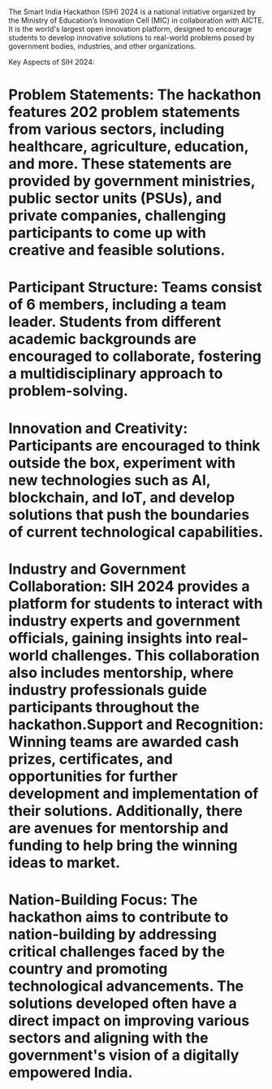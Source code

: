 The Smart India Hackathon (SIH) 2024 is a national initiative organized by the Ministry of Education’s Innovation Cell (MIC) in collaboration with AICTE. It is the world's largest open innovation platform, designed to encourage students to develop innovative solutions to real-world problems posed by government bodies, industries, and other organizations.

Key Aspects of SIH 2024:

# Problem Statements: The hackathon features 202 problem statements from various sectors, including healthcare, agriculture, education, and more. These statements are provided by government ministries, public sector units (PSUs), and private companies, challenging participants to come up with creative and feasible solutions.

# Participant Structure: Teams consist of 6 members, including a team leader. Students from different academic backgrounds are encouraged to collaborate, fostering a multidisciplinary approach to problem-solving.

# Innovation and Creativity: Participants are encouraged to think outside the box, experiment with new technologies such as AI, blockchain, and IoT, and develop solutions that push the boundaries of current technological capabilities.

# Industry and Government Collaboration: SIH 2024 provides a platform for students to interact with industry experts and government officials, gaining insights into real-world challenges. This collaboration also includes mentorship, where industry professionals guide participants throughout the hackathon.Support and Recognition: Winning teams are awarded cash prizes, certificates, and opportunities for further development and implementation of their solutions. Additionally, there are avenues for mentorship and funding to help bring the winning ideas to market.

# Nation-Building Focus: The hackathon aims to contribute to nation-building by addressing critical challenges faced by the country and promoting technological advancements. The solutions developed often have a direct impact on improving various sectors and aligning with the government's vision of a digitally empowered India.
